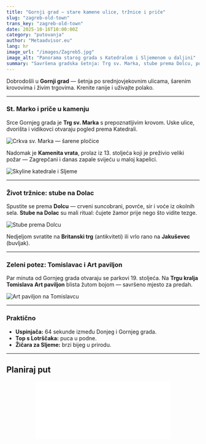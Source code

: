 ```yaml
---
title: "Gornji grad — stare kamene ulice, tržnice i priče"
slug: "zagreb-old-town"
trans_key: "zagreb-old-town"
date: 2025-10-16T10:00:00Z
category: "putovanja"
author: "Metaadvisor.eu"
lang: hr
image_url: "/images/Zagreb5.jpg"
image_alt: "Panorama starog grada s Katedralom i Sljemenom u daljini"
summary: "Savršena gradska šetnja: Trg sv. Marka, stube prema Dolcu, pogled na katedralu i žuti Art paviljon."
---
```


Dobrodošli u **Gornji grad** — šetnja po srednjovjekovnim ulicama, šarenim krovovima i živim trgovima. Krenite ranije i uživajte polako.

---

### St. Marko i priče u kamenju

Srce Gornjeg grada je **Trg sv. Marka** s prepoznatljivim krovom. Uske ulice, dvorišta i vidikovci otvaraju pogled prema Katedrali.

![Crkva sv. Marka — šarene pločice](/images/Zagreb4.jpg)

Nadomak je **Kamenita vrata**, prolaz iz 13. stoljeća koji je preživio veliki požar — Zagrepčani i danas zapale svijeću u maloj kapelici.

![Skyline katedrale i Sljeme](/images/Zagreb5.jpg)

---

### Život tržnice: stube na Dolac

Spustite se prema **Dolcu** — crveni suncobrani, povrće, sir i voće iz okolnih sela. **Stube na Dolac** su mali ritual: čujete žamor prije nego što vidite tezge.

![Stube prema Dolcu](/images/Zagreb7.jpg)

Nedjeljom svratite na **Britanski trg** (antikviteti) ili vrlo rano na **Jakuševec** (buvljak).

---

### Zeleni potez: Tomislavac i Art paviljon

Par minuta od Gornjeg grada otvaraju se parkovi 19. stoljeća. Na **Trgu kralja Tomislava** **Art paviljon** blista žutom bojom — savršeno mjesto za predah.

![Art paviljon na Tomislavcu](/images/Zagreb15.jpg)

---

### Praktično

- **Uspinjača:** 64 sekunde između Donjeg i Gornjeg grada.  
- **Top s Lotrščaka:** puca u podne.  
- **Žičara za Sljeme:** brzi bijeg u prirodu.

---

## Planiraj put

<div id="frame" style="width:100%;margin:auto;position:relative;z-index:1;">
  <iframe data-aa='2413812' src='//acceptable.a-ads.com/2413812/?size=Adaptive'
          style='border:0;padding:0;width:70%;height:auto;overflow:hidden;display:block;margin:auto'></iframe>
</div>

